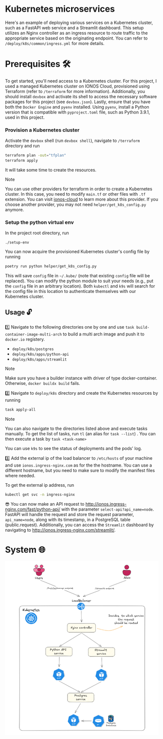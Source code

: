 # Kubernetes microservices

Here's an example of deploying various services on a Kubernetes cluster, such as a FastAPI web service and a Streamlit dashboard. This setup utilizes an Nginx controller as an ingress resource to route traffic to the appropriate service based on the originating endpoint. You can refer to `/deploy/k8s/common/ingress.yml` for more details.


# Prerequisites :hammer_and_wrench:

To get started, you'll need access to a Kubernetes cluster. For this project, I used a managed Kubernetes cluster on IONOS Cloud, provisioned using Terraform (refer to `/terraform` for more information). Additionally, you should install `devbox` and activate its shell to access the necessary software packages for this project (see `devbox.json`). Lastly, ensure that you have both the `Docker Engine` and `pyenv` installed. Using `pyenv`, install a Python version that is compatible with `pyproject.toml` file, such as Python 3.9.1, used in this project.

### Provision a Kubernetes cluster
Activate the `devbox` shell (run `devbox shell`), navigate to `/terraform` directory and run

```bash
terraform plan -out="tfplan"
terraform apply 
```

It will take some time to create the resources. 

> [!Note]
> You can use other providers for terraform in order to create a Kubernetes cluster. In this case, you need to modify 
> `main.tf` or other files with `.tf` extension. You can visit [ionos-cloud](https://registry.terraform.io/providers/ionos-cloud/ionoscloud/latest/docs)
> to learn more about this provider. If you choose another provider, you may not need
> `helper/get_k8s_config.py` anymore. 

### Setup the python virtual env
In the project root directory, run

```
./setup-env
```

You can now acquire the provisioned Kubernetes cluster's config file by running

```bash
poetry run python helper/get_k8s_config.py 
```

This will save `config` file in `~/.kube/` (note that existing `config` file will be replaced). You can modify the python module to suit your needs (e.g., put the `config` file in an arbitrary location). Both `kubectl` and `k9s` will search for the config file in this location to authenticate themselves with our Kubernetes cluster. 

## Usage :unlock:

:one: Navigate to the following directories one by one and use `task build-container-image-multi-arch` to build a multi arch image and push it to `docker.io` registery.

* `deploy/k8s/postgres`
* `deploy/k8s/apps/python-api`
* `deploy/k8s/apps/streamlit`

> [!Note]
> Make sure you have a builder instance with driver of type docker-container. Otherwise, `docker buildx build` fails. 

:two: Navigate to `deploy/k8s` directory and create the Kubernetes resources by running

```bash
task apply-all
``` 
> [!Note]
> You can also navigate to the directories listed above and execute tasks manually. To get the list of tasks, run `tl` (an alias for `task --list`) . You can then execute a task by `task <task-name>`

You can use `k9s` to see the status of deployments and the pods' log. 

:three: Add the external ip of the load balancer to `/etc/hosts` of your machine and use `ionos.ingress-nginx.com` as for the the hostname. You can use a different hostname, but you need to make sure to modify the manifest files where needed. 

To get the external ip address, run

```bash
kubectl get svc -n ingress-nginx
```

:sunglasses: You can now make an API request to http://ionos.ingress-nginx.com/fast/python-api/ with the parameter `select-api?api_name=node`. FastAPI will handle the request and store the request parameter, `api_name=node`, along with its timestamp, in a PostgreSQL table (public.request). Additionally, you can access the `Streamlit` dashboard by navigating to http://ionos.ingress-nginx.com/streamlit/.

# System :globe_with_meridians:

![Diagram of components](./pictures/diagram.png "Status of K8s deployment (success)")